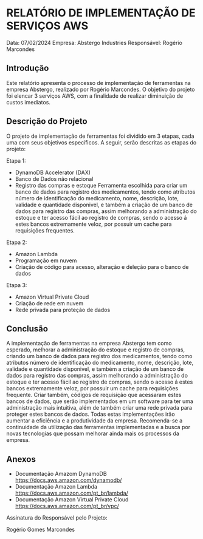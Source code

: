 # RELATÓRIO DE IMPLEMENTAÇÃO DE SERVIÇOS AWS

Data: 07/02/2024
Empresa: Abstergo Industries 
Responsável: Rogério Marcondes

## Introdução
Este relatório apresenta o processo de implementação de ferramentas na empresa Abstergo, realizado por Rogério Marcondes. O objetivo do projeto foi elencar 3 serviços AWS, com a finalidade de realizar diminuição de custos imediatos.

## Descrição do Projeto
O projeto de implementação de ferramentas foi dividido em 3 etapas, cada uma com seus objetivos específicos. A seguir, serão descritas as etapas do projeto:

Etapa 1: 
- DynamoDB Accelerator (DAX)
- Banco de Dados não relacional
- Registro das compras e estoque
Ferramenta escolhida para criar um banco de dados para registro dos medicamentos, tendo como atributos número de identificação do medicamento, nome, descrição, lote, validade e quantidade disponivel, e também a criação de um banco de dados para registro das compras, assim melhorando a administração do estoque e ter acesso fácil ao registro de compras, sendo o acesso á estes bancos extremamente veloz, por possuir um cache para requisições frequentes.

Etapa 2: 
- Amazon Lambda
- Programação em nuvem
- Criação de código para acesso, alteração e deleção para o banco de dados

Etapa 3: 
- Amazon Virtual Private Cloud
- Criação de rede em nuvem
- Rede privada para proteção de dados



## Conclusão
A implementação de ferramentas na empresa Abstergo tem como esperado, melhorar a administração do estoque e registro de compras, criando um banco de dados para registro dos medicamentos, tendo como atributos número de identificação do medicamento, nome, descrição, lote, validade e quantidade disponivel, e também a criação de um banco de dados para registro das compras, assim melhorando a administração do estoque e ter acesso fácil ao registro de compras, sendo o acesso á estes bancos extremamente veloz, por possuir um cache para requisições frequente. Criar também, códigos de requisição que acessaram estes bancos de dados, que serão implementados em um software para ter uma administração mais intuitiva, além de também criar uma rede privada para proteger estes bancos de dados. Todas estas implementações irão aumentar a eficiência e a produtividade da empresa. Recomenda-se a continuidade da utilização das ferramentas implementadas e a busca por novas tecnologias que possam melhorar ainda mais os processos da empresa.

## Anexos

- Documentação Amazom DynamoDB
https://docs.aws.amazon.com/dynamodb/
- Documentação Amazon Lambda
https://docs.aws.amazon.com/pt_br/lambda/
- Documentação Amazon Virtual Private Cloud
https://docs.aws.amazon.com/pt_br/vpc/

Assinatura do Responsável pelo Projeto:

Rogério Gomes Marcondes